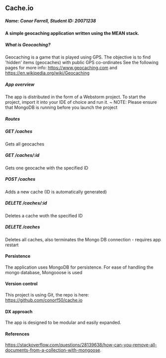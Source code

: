 ## Cache.io
##### Name: Conor Farrell, Student ID: 20071238

#### A simple geocaching application written using the MEAN stack.
##### What is Geocaching?
Geocaching is a game that is played using GPS. The objective is to find 'hidden' items (geocaches) with public GPS co-ordinates
See the following pages for more info: 
https://www.geocaching.com and 
https://en.wikipedia.org/wiki/Geocaching

##### App overview
The app is distributed in the form of a Webstorm project. To start the project, import it into your IDE 
of choice and run it.
~ NOTE: Please ensure that MongoDB is running before you launch the project

 
##### Routes

##### GET /caches
Gets all geocaches
##### GET /caches/:id
Gets one geocache with the specified ID
##### POST /caches
Adds a new cache (ID is automatically generated)
##### DELETE /caches/:id
Deletes a cache woth the specified ID
##### DELETE /caches
Deletes all caches, also terminates the Mongo DB connection - requires app restart

#### Persistence 
The application uses MongoDB for persistence. For ease of handling the mongo database, Mongooose is used
#### Version control
This project is using Git, the repo is here: https://github.com/conorf50/cache.io
#### DX approach
The app is designed to be modular and easily expanded.
#### References
https://stackoverflow.com/questions/28139638/how-can-you-remove-all-documents-from-a-collection-with-mongoose.


